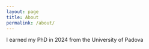 ```yaml
---
layout: page
title: About
permalink: /about/
---
```


I earned my PhD in 2024 from the University of Padova
